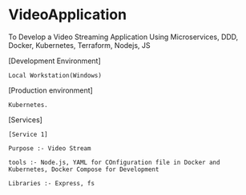 # VideoApplication

To Develop a Video Streaming Application Using Microservices, DDD, Docker, Kubernetes, Terraform, Nodejs, JS

[Development Environment]

```
Local Workstation(Windows)
```

[Production environment]

```
Kubernetes.
```

[Services]

```
[Service 1]
```

```
Purpose :- Video Stream
```

```
tools :- Node.js, YAML for COnfiguration file in Docker and Kubernetes, Docker Compose for Development
```

```
Libraries :- Express, fs
```
